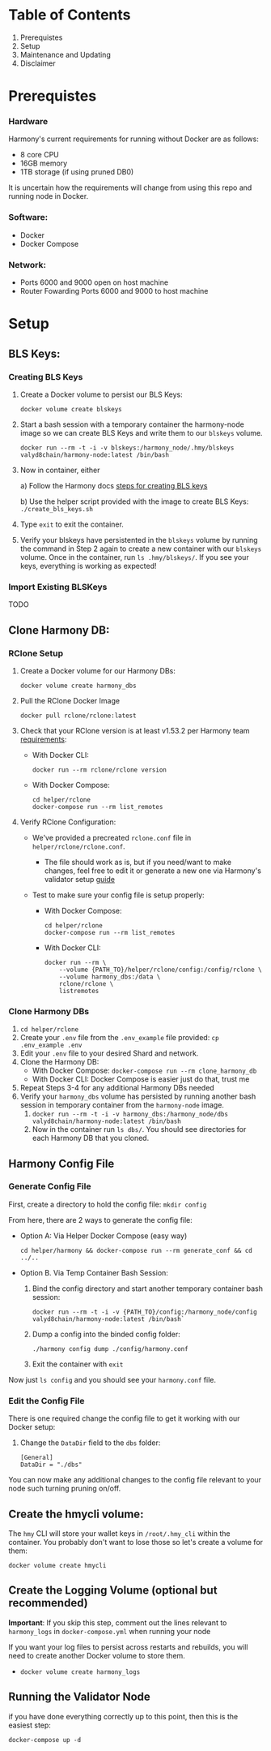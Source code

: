 
# Table of Contents
1) Prerequistes
2) Setup
3) Maintenance and Updating
4) Disclaimer

# Prerequistes
### Hardware
Harmony's current requirements for running without Docker are as follows:
- 8 core CPU
- 16GB memory
- 1TB storage (if using pruned DB0)

It is uncertain how the requirements will change from using this repo and running node in Docker.

### Software:
- Docker
- Docker Compose

### Network:
- Ports 6000 and 9000 open on host machine
- Router Fowarding Ports 6000 and 9000 to host machine

# Setup
## BLS Keys:

### Creating BLS Keys
1) Create a Docker volume to persist our BLS Keys:
    ```
    docker volume create blskeys
    ```
2) Start a bash session with a temporary container the harmony-node image so we can create BLS Keys and write them to our `blskeys` volume.
    ```
    docker run --rm -t -i -v blskeys:/harmony_node/.hmy/blskeys valyd8chain/harmony-node:latest /bin/bash
    ```

3) Now in container, either

    a) Follow the Harmony docs [steps for creating BLS keys](https://docs.harmony.one/home/network/validators/node-setup/generating-a-bls-key#configuring-the-bls-keys)

    b) Use the helper script provided with the image to create BLS Keys:
        ```
        ./create_bls_keys.sh
        ```

4) Type `exit` to exit the container.

5) Verify your blskeys have persistented in the `blskeys` volume by running the command in Step 2 again to create a new container with our `blskeys` volume. Once in the container, run `ls .hmy/blskeys/`. If you see your keys, everything is working as expected!

### Import Existing BLSKeys

TODO

## Clone Harmony DB:

### RClone Setup

1) Create a Docker volume for our Harmony DBs:
    ```
    docker volume create harmony_dbs
    ```

2) Pull the RClone Docker Image
    ```
    docker pull rclone/rclone:latest
    ```

3) Check that your RClone version is at least v1.53.2 per Harmony team [requirements](https://docs.harmony.one/home/network/validators/node-setup/syncing-db#1.-installing-rclone):
    - With Docker CLI:
        ```
        docker run --rm rclone/rclone version
        ```
    - With Docker Compose:
        ```
        cd helper/rclone
        docker-compose run --rm list_remotes
        ```


4) Verify RClone Configuration:
     - We've provided a precreated `rclone.conf` file in `helper/rclone/rclone.conf`.
        - The file should work as is, but if you need/want to make changes, feel free to edit it or generate a new one via Harmony's validator setup [guide](https://docs.harmony.one/home/network/validators/node-setup/syncing-db#2.-configuring-rclone)

    - Test to make sure your config file is setup properly:
        - With Docker Compose: 
            ```
            cd helper/rclone
            docker-compose run --rm list_remotes
            ```
        - With Docker CLI: 
            ```
            docker run --rm \
                --volume {PATH_TO}/helper/rclone/config:/config/rclone \
                --volume harmony_dbs:/data \
                rclone/rclone \
                listremotes
            ```

### Clone Harmony DBs
1) `cd helper/rclone`
2) Create your `.env` file from the `.env_example` file provided: `cp .env_example .env`
3) Edit your `.env` file to your desired Shard and network.
4) Clone the Harmony DB:
    - With Docker Compose: `docker-compose run --rm clone_harmony_db`
    - With Docker CLI: Docker Compose is easier just do that, trust me
5) Repeat Steps 3-4 for any additional Harmony DBs needed
6) Verify your `harmony_dbs` volume has persisted by running another bash session in temporary container from the `harmony-node` image.
    1) `docker run --rm -t -i -v harmony_dbs:/harmony_node/dbs valyd8chain/harmony-node:latest /bin/bash`
    2) Now in the container run `ls dbs/`. You should see directories for each Harmony DB that you cloned.

## Harmony Config File

### Generate Config File

First, create a directory to hold the config file: `mkdir config`

From here, there are 2 ways to generate the config file:

- Option A: Via Helper Docker Compose (easy way)
    ```
    cd helper/harmony && docker-compose run --rm generate_conf && cd ../..
    ```

- Option B. Via Temp Container Bash Session:
    1) Bind the config directory and start another temporary container bash session:
        ```
        docker run --rm -t -i -v {PATH_TO}/config:/harmony_node/config valyd8chain/harmony-node:latest /bin/bash`
        ```
    2) Dump a config into the binded config folder:
        ```
        ./harmony config dump ./config/harmony.conf
        ```
    4) Exit the container with `exit`

Now just `ls config` and you should see your `harmony.conf` file.

### Edit the Config File

There is one required change the config file to get it working with our Docker setup:
1) Change the `DataDir` field to the `dbs` folder:
    ```
    [General]
    DataDir = "./dbs"
    ```

You can now make any additional changes to the config file relevant to your node such turning pruning on/off.

## Create the hmycli volume:
The `hmy` CLI will store your wallet keys in `/root/.hmy_cli` within the container. You probably don't want to lose those so let's create a volume for them:
```
docker volume create hmycli
```

## Create the Logging Volume (optional but recommended)
**Important**: If you skip this step, comment out the lines relevant to `harmony_logs` in `docker-compose.yml` when running your node

If you want your log files to persist across restarts and rebuilds, you will need to create another Docker volume to store them.

- `docker volume create harmony_logs`


## Running the Validator Node
if you have done everything correctly up to this point, then this is the easiest step:
```
docker-compose up -d
```
